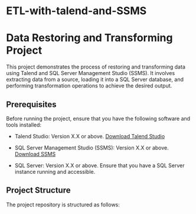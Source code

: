 # ETL-with-talend-and-SSMS

# Data Restoring and Transforming Project

This project demonstrates the process of restoring and transforming data using Talend and SQL Server Management Studio (SSMS). It involves extracting data from a source, loading it into a SQL Server database, and performing transformation operations to achieve the desired output.

## Prerequisites

Before running the project, ensure that you have the following software and tools installed:

- Talend Studio: Version X.X or above. [Download Talend Studio](https://www.talend.com/products/data-integration/data-integration-open-studio/)

- SQL Server Management Studio (SSMS): Version X.X or above. [Download SSMS](https://docs.microsoft.com/en-us/sql/ssms/download-sql-server-management-studio-ssms?view=sql-server-ver15)

- SQL Server: Version X.X or above. Ensure that you have a SQL Server instance running and accessible.

## Project Structure

The project repository is structured as follows:

